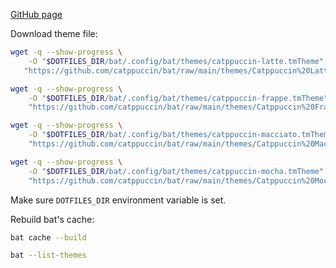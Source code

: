 [GitHub page](https://github.com/catppuccin/bat/tree/main)

Download theme file:

```sh
wget -q --show-progress \
    -O "$DOTFILES_DIR/bat/.config/bat/themes/catppuccin-latte.tmTheme" \
   "https://github.com/catppuccin/bat/raw/main/themes/Catppuccin%20Latte.tmTheme"

wget -q --show-progress \
    -O "$DOTFILES_DIR/bat/.config/bat/themes/catppuccin-frappe.tmTheme" \
    "https://github.com/catppuccin/bat/raw/main/themes/Catppuccin%20Frappe.tmTheme"

wget -q --show-progress \
    -O "$DOTFILES_DIR/bat/.config/bat/themes/catppuccin-macciato.tmTheme" \
    "https://github.com/catppuccin/bat/raw/main/themes/Catppuccin%20Macchiato.tmTheme"

wget -q --show-progress \
    -O "$DOTFILES_DIR/bat/.config/bat/themes/catppuccin-mocha.tmTheme" \
    "https://github.com/catppuccin/bat/raw/main/themes/Catppuccin%20Mocha.tmTheme"
```

Make sure `DOTFILES_DIR` environment variable is set.

Rebuild bat's cache:

```sh
bat cache --build
```

```sh
bat --list-themes
```

